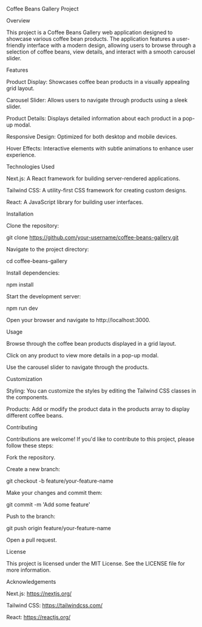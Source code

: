 Coffee Beans Gallery Project

Overview

This project is a Coffee Beans Gallery web application designed to showcase various coffee bean products. The application features a user-friendly interface with a modern design, allowing users to browse through a selection of coffee beans, view details, and interact with a smooth carousel slider.

Features

Product Display: Showcases coffee bean products in a visually appealing grid layout.

Carousel Slider: Allows users to navigate through products using a sleek slider.

Product Details: Displays detailed information about each product in a pop-up modal.

Responsive Design: Optimized for both desktop and mobile devices.

Hover Effects: Interactive elements with subtle animations to enhance user experience.

Technologies Used

Next.js: A React framework for building server-rendered applications.

Tailwind CSS: A utility-first CSS framework for creating custom designs.

React: A JavaScript library for building user interfaces.

Installation

Clone the repository:

git clone https://github.com/your-username/coffee-beans-gallery.git

Navigate to the project directory:

cd coffee-beans-gallery

Install dependencies:

npm install

Start the development server:

npm run dev

Open your browser and navigate to http://localhost:3000.

Usage

Browse through the coffee bean products displayed in a grid layout.

Click on any product to view more details in a pop-up modal.

Use the carousel slider to navigate through the products.

Customization

Styling: You can customize the styles by editing the Tailwind CSS classes in the components.

Products: Add or modify the product data in the products array to display different coffee beans.

Contributing

Contributions are welcome! If you'd like to contribute to this project, please follow these steps:

Fork the repository.

Create a new branch:

git checkout -b feature/your-feature-name

Make your changes and commit them:

git commit -m 'Add some feature'

Push to the branch:

git push origin feature/your-feature-name

Open a pull request.

License

This project is licensed under the MIT License. See the LICENSE file for more information.

Acknowledgements

Next.js: https://nextjs.org/

Tailwind CSS: https://tailwindcss.com/

React: https://reactjs.org/

